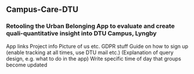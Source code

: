 ## Campus-Care-DTU
### Retooling the Urban Belonging App to evaluate and create quali-quantitative insight into DTU Campus, Lyngby

App links
Project info 
Picture of us etc.
GDPR stuff
Guide on how to sign up (enable tracking at all times, use DTU mail etc.)
(Explanation of query design, e.g. what to do in the app)
Write specific time of day that groups become updated
